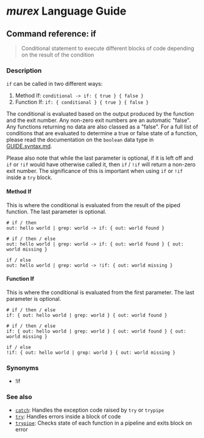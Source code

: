 # _murex_ Language Guide

## Command reference: if

> Conditional statement to execute different blocks of code depending on the
result of the condition

### Description

`if` can be called in two different ways:

1. Method If: `conditional -> if: { true } { false }`
2. Function If: `if: { conditional } { true } { false }`

The conditional is evaluated based on the output produced by the
function and the exit number. Any non-zero exit numbers are an automatic
"false". Any functions returning no data are also classed as a "false".
For a full list of conditions that are evaluated to determine a true or
false state of a function, please read the documentation on the `boolean`
data type in [GUIDE.syntax.md](../GUIDE.syntax.md#boolean).

Please also note that while the last parameter is optional, if it is
left off and `if` or `!if` would have otherwise called it, then `if` /
`!if` will return a non-zero exit number. The significance of this is
important when using `if` or `!if` inside a `try` block.

#### Method If

This is where the conditional is evaluated from the result of the piped
function. The last parameter is optional.

    # if / then
    out: hello world | grep: world -> if: { out: world found }

    # if / then / else
    out: hello world | grep: world -> if: { out: world found } { out: world missing }

    if / else
    out: hello world | grep: world -> !if: { out: world missing }

#### Function If

This is where the conditional is evaluated from the first parameter. The
last parameter is optional.

    # if / then / else
    if: { out: hello world | grep: world } { out: world found }

    # if / then / else
    if: { out: hello world | grep: world } { out: world found } { out: world missing }

    if / else
    !if: { out: hello world | grep: world } { out: world missing }

### Synonyms

* !if

### See also

* [`catch`](catch.md): Handles the exception code raised by `try` or `trypipe`
* [`try`](try.md): Handles errors inside a block of code
* [`trypipe`](trypipe.md): Checks state of each function in a pipeline and exits block on error
